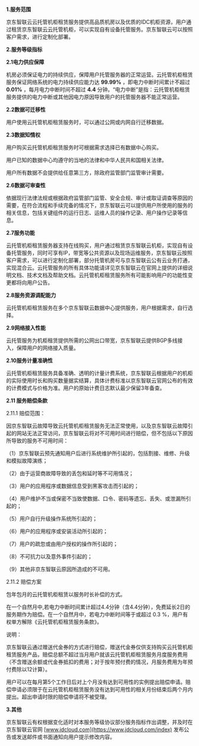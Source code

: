**1.服务范围**

京东智联云云托管机柜租赁服务提供高品质机房以及优质的IDC机柜资源，用户通过租赁京东智联云云托管机柜，可以实现自有设备托管服务。京东智联云可以按照客户需求，进行定制化部署。

**2.服务等级指标**

**2.1电力供应保障**

机房必须保证电力的持续供应，保障用户托管服务器的正常运营。云托管机柜租赁服务保证网络系统的电力持续供应能力达 **99.99%** ，即电力中断时间累计不超过 **0.01%** ，每月电力中断时间不超过 **4.4** 分钟。“电力中断”是指：云托管机柜租赁服务提供的电力中断或其他因电力原因导致用户的托管服务器不能正常运营。

**2.2数据可迁移性**

用户使用云托管机柜租赁服务时，可以通过公网或内网自行迁移数据。

**2.3数据知情权**

用户购买云托管机柜租赁服务时可根据需求选择已有数据中心购买。

用户已知的数据中心均遵守的当地的法律和中华人民共和国相关法律。

用户所有数据不会提供给任意第三方，除政府监管部门监管审计需要。

**2.6数据可审查性**

依据现行法律法规或根据政府监管部门监管、安全合规、审计或取证调查等原因的需要，在符合流程和手续完备的情况下，京东智联云可以提供用户所使用的服务的相关信息，包括关键组件的运行日志、运维人员的操作记录、用户操作记录等信息。

**2.7服务功能**

云托管机柜租赁服务器支持在线购买，用户通过租赁京东智联云机柜，实现自有设备托管服务，同时可享有IP，带宽等公共资源以及现场运维服务，京东智联云按照客户需求，可以进行定制化部署，部分托管机房可与京东智联云公有云业务打通，实现混合云。云托管服务的所有具体功能请详见京东智联云在官网上提供的详细说明文档、技术文档及帮助文档。云托管机柜租赁服务所有可能影响用户的功能性变更都将向用户公告。

**2.8服务资源调配能力**

云托管机柜租赁服务在多个京东智联云数据中心提供服务，用户根据需求，自行选择。

**2.9网络接入性能**

云托管服务为机柜租赁提供所需的公网出口带宽，京东智联云提供BGP多线接入，保障用户的网络接入质量。

**2.10服务计量准确性**

云托管机柜租赁服务具备准确、透明的计量计费系统，京东智联云根据用户的机柜的实际使用时长和购买数量据实结算，具体计费标准以京东智联云官网公布的有效的计费模式与价格为准。用户的原始计费日志默认最少保留3年备查。

**2.11 服务赔偿条款**

2.11.1 赔偿范围：

因京东智联云故障导致云托管机柜租赁服务无法正常使用，以及京东智联云故障引起的网站无法正常访问，京东智联云将对不可用时间进行赔偿，但不包括以下原因所导致的服务不可用时间：

（1）京东智联云预先通知用户后进行系统维护所引起的，包括割接、维修、升级和模拟故障演练；

（2）由于运营商故障导致的丢包和延时等不可用情况；

（3）用户的应用程序或数据信息受到黑客攻击而引起的；

（4）用户维护不当或保密不当致使数据、口令、密码等遗忘、丢失、或泄漏所引起的；

（5）用户自行升级操作系统所引起的；

（6）用户的应用程序或安装活动所引起的；

（7）用户的疏忽或由用户授权的操作所引起的；

（8）不可抗力以及意外事件引起的；

（9）其他非京东智联云原因所造成的不可用。

2.11.2 赔偿方案

包年包月的云托管机柜租赁以服务时长补偿的方式。

 

在一个自然月中,若电力中断时间累计超过4.4分钟（含4.4分钟），免费延长2日的服务期作为赔偿。在一个自然月中，若电力中断时间等于或超过 0.3  %，用户有权单方解除《云托管机柜租赁服务条款》。

说明：

京东智联云通过赠送代金券的方式进行赔偿，赠送代金券仅供支持购买云托管机柜租赁服务产品，赔偿总额不超过当月用户就该云托管机柜租赁服务月度服务费用（不含赠送余额或代金券抵扣的费用；对于按年预付费的情况，月服务费用为年预付费除以12计算）。

用户可以在每月第5个工作日后对上个月没有达到可用性的实例提出赔偿申请。赔偿申请必须限于在云托管机柜租赁服务没有达到可用性的相关月份结束后两个月内提出。超出申请时限的赔偿申请将不被受理。

**3.其他**

京东智联云有权根据变化适时对本服务等级协议部分服务指标作出调整，并及时在京东智联云官网 [www.jdcloud.com](https://www.jdcloud.com/index) 发布公告或发送邮件或书面通知向用户提示修改内容。

 
